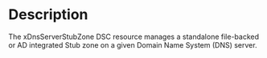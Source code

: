 # Description

The xDnsServerStubZone DSC resource manages a standalone file-backed or AD integrated Stub zone on a given Domain Name System (DNS) server.

